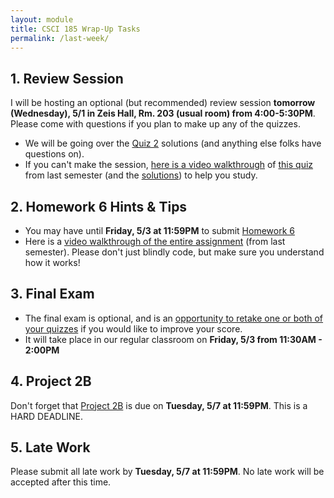 ```yaml
---
layout: module
title: CSCI 185 Wrap-Up Tasks
permalink: /last-week/
---
```


<style>
    .repos td:first-child {
        width: 40px;
    }
    .repos td:nth-child(2) {
        width: 200px;
    }
    .repos td:nth-child(3) {
        width: 150px;
    }
</style>

## 1. Review Session
I will be hosting an optional (but recommended) review session **tomorrow (Wednesday), 5/1 in Zeis Hall, Rm. 203 (usual room) from 4:00-5:30PM**. Please come with questions if you plan to make up any of the quizzes. 

* We will be going over the <a href="https://docs.google.com/document/d/1SxV8F7XWrZRIdESATOs2yEc66v11I8jeWdnCI9U5MdU/edit" target="_blank">Quiz 2</a> solutions (and anything else folks have questions on).
* If you can't make the session, <a href="https://drive.google.com/file/d/1lyvxwOMUve1q6noZQH6xiEF_PhQvyiX4/view" target="_blank">here is a video walkthrough</a> of <a href="https://docs.google.com/document/d/1VgGvsZdaL-Ff3kx6QtrJZb-xEn6o_KFWRNAJMqj9qeo/edit" target="_blank">this quiz</a> from last semester (and the <a href="https://docs.google.com/document/d/1MeUoT3tzid7YMllRU3hsfZQu_ZbmEw_B2U5AfW9J3tE/edit?usp=sharing" target="_blank">solutions</a>) to help you study.

## 2. Homework 6 Hints & Tips
* You may have until **Friday, 5/3 at 11:59PM** to submit [Homework 6](../assignments/hw06)
* Here is a <a href="https://drive.google.com/file/d/1F_OyCbaNr57q0oDQavbz-1qhJtMRUifT/view" target="_blank">video walkthrough of the entire assignment</a> (from last semester). Please don't just blindly code, but make sure you understand how it works!

## 3. Final Exam
* The final exam is optional, and is an [opportunity to retake one or both of your quizzes](../lectures/final-exam) if you would like to improve your score.
* It will take place in our regular classroom on **Friday, 5/3 from 11:30AM - 2:00PM**

## 4. Project 2B
Don't forget that [Project 2B](../assignments/p2b) is due on **Tuesday, 5/7 at 11:59PM**. This is a HARD DEADLINE.

## 5. Late Work
Please submit all late work by **Tuesday, 5/7 at 11:59PM**. No late work will be accepted after this time.
